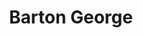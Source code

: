 ---
avatar: /images/people/bartongeorge.jpg
avatar_small: /images/people/bartongeorge_small.jpg
bio: null
homepage: null
instagram: null
linkedin: null
title: Barton George
twitter: null
type: guest
username: bartongeorge
youtube: null
---